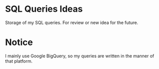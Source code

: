 # SQL Queries Ideas
Storage of my SQL queries. For review or new idea for the future.

# Notice
I mainly use Google BigQuery, so my queries are written in the manner of that platform.
